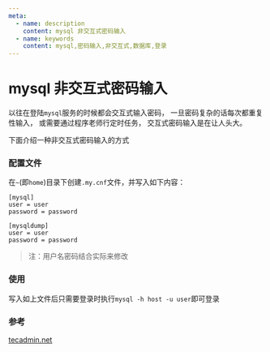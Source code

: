 ```yaml
---
meta:
  - name: description
    content: mysql 非交互式密码输入
  - name: keywords
    content: mysql,密码输入,非交互式,数据库,登录
---
```

# mysql 非交互式密码输入

以往在登陆`mysql`服务的时候都会交互式输入密码，
一旦密码复杂的话每次都重复性输入，
或需要通过程序老师行定时任务，
交互式密码输入是在让人头大。

<ImgView title="mysql" url="https://z.wiki/autoupload/2022-11-21/c0fc5435dc9942e4afbd8d611fcadc25.38E97C3A-0CDE-467B-9493-FB7B823C98B9.png" width="150px" />

下面介绍一种非交互式密码输入的方式

### 配置文件

在`~`(即`home`)目录下创建`.my.cnf`文件，并写入如下内容：

```
[mysql]
user = user
password = password

[mysqldump]
user = user
password = password
```

>  注：用户名密码结合实际来修改

### 使用

写入如上文件后只需要登录时执行`mysql -h host -u user`即可登录


### 参考

[tecadmin.net](https://tecadmin.net/mysql-commands-without-password-prompt/#:~:text=First%20commands%20will%20allow%20you%20login%20to%20mysql,any%20shell%20script%20or%20schedule%20crontab%20for%20backup.)
